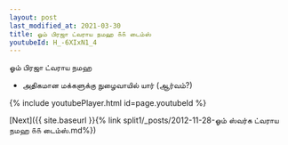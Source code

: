 ```yaml
---
layout: post
last_modified_at: 2021-03-30
title: ஓம் பிரஜா ட்வராய நமஹ ௧௧ டைம்ஸ்
youtubeId: H_-6XIxN1_4
---
```

 
 
 ஓம் பிரஜா ட்வராய நமஹ  
 
 -  அதிகமான மக்களுக்கு நுழைவாயில் யார் (ஆர்வம்?) 
 
  
 
  
 
 
 
 
 
 


{% include youtubePlayer.html id=page.youtubeId %}
 
[Next]({{ site.baseurl }}{% link  split1/_posts/2012-11-28-ஓம் ஸ்வர்க ட்வராய நமஹ ௧௧ டைம்ஸ்.md%})
 

